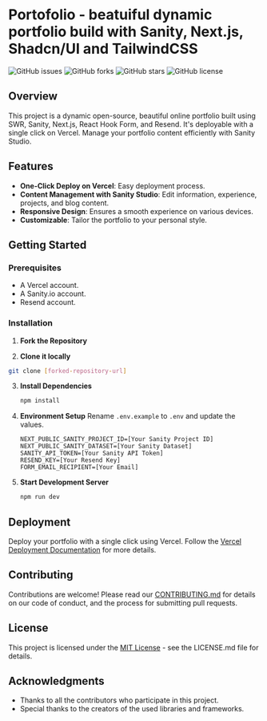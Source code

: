
# Portofolio - beatuiful dynamic portfolio build with Sanity, Next.js, Shadcn/UI and TailwindCSS

![GitHub issues](https://img.shields.io/github/issues/[YourGitHubUsername]/[YourRepoName])
![GitHub forks](https://img.shields.io/github/forks/[YourGitHubUsername]/[YourRepoName])
![GitHub stars](https://img.shields.io/github/stars/[YourGitHubUsername]/[YourRepoName])
![GitHub license](https://img.shields.io/github/license/[YourGitHubUsername]/[YourRepoName])

## Overview

This project is a dynamic open-source, beautiful online portfolio built using SWR, Sanity, Next.js, React Hook Form, and Resend. It's deployable with a single click on Vercel. Manage your portfolio content efficiently with Sanity Studio.

## Features

- **One-Click Deploy on Vercel**: Easy deployment process.
- **Content Management with Sanity Studio**: Edit information, experience, projects, and blog content.
- **Responsive Design**: Ensures a smooth experience on various devices.
- **Customizable**: Tailor the portfolio to your personal style.

## Getting Started

### Prerequisites

- A Vercel account.
- A Sanity.io account.
- Resend account.

### Installation

1. **Fork the Repository**

2. **Clone it locally**
```bash
git clone [forked-repository-url]
```

3. **Install Dependencies**

   ```bash
   npm install
   ```

4. **Environment Setup**
   Rename `.env.example` to `.env` and update the values.

   ```env
   NEXT_PUBLIC_SANITY_PROJECT_ID=[Your Sanity Project ID]
   NEXT_PUBLIC_SANITY_DATASET=[Your Sanity Dataset]
   SANITY_API_TOKEN=[Your Sanity API Token]
   RESEND_KEY=[Your Resend Key]
   FORM_EMAIL_RECIPIENT=[Your Email]
   ```

5. **Start Development Server**
   ```bash
   npm run dev
   ```

## Deployment



Deploy your portfolio with a single click using Vercel. Follow the [Vercel Deployment Documentation](https://vercel.com/docs) for more details.

## Contributing

Contributions are welcome! Please read our [CONTRIBUTING.md](CONTRIBUTING.md) for details on our code of conduct, and the process for submitting pull requests.

## License

This project is licensed under the [MIT License](LICENSE.md) - see the LICENSE.md file for details.

## Acknowledgments

- Thanks to all the contributors who participate in this project.
- Special thanks to the creators of the used libraries and frameworks.
